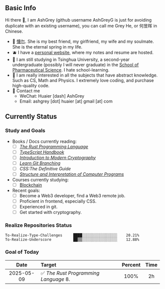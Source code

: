 ## Basic Info

Hi there 🥝, I am AshGrey (github username AshGreyG is just for avoiding 
duplicate with an existing username), you can call me Grey He, or 何昱晖 in Chinese.
+ 🍊 [懐尓](https://github.com/huaier007). She is my best friend, my girlfriend, 
  my wife and my soulmate. She is the eternal spring in my life.
+ 🫐 I have a [personal website](https://www.huaier-ashgrey.top), where my notes 
  and resume are hosted.
+ 🌽 I am still studying in Tsinghua University, a second-year undergraduate 
  (possibly I will never graduate) in the 
  [School of Pharmaceutical Science](https://www.sps.tsinghua.edu.cn/spsen/). 
  I hate school-learning.
+ 🥦 I am really interested in all the subjects that have abstract knowledge. Such 
  as CS, Math and Physics. I extremely love coding, and purchase high-quality code.
+ 🥑 Contact me
  + WeChat: Huaier [dash] AshGrey
  + Email: ashgrey [dot] huaier [at] gmail [at] com

## Currently Status

### Study and Goals

+ Books / Docs currently reading:
  + [ ] [*The Rust Programming Language*](https://docs.rust-lang.org)
  + [ ] [*TypeScript Handbook*](https://typescriptlang.org/docs/handbook)
  + [ ] [*Introduction to Modern Cryptography*](https://eclass.uniwa.gr/modules/document/file.php/CSCYB105/Reading%20Material/%5BJonathan_Katz%2C_Yehuda_Lindell%5D_Introduction_to_Mo%282nd%29.pdf)
  + [ ] [*Learn Git Branching*](https://learngitbranching.js.org/?NODEMO)
  + [ ] *CSS:The Definitive Guide*
  + [ ] [*Structure and Interpretation of Computer Programs*](https://mitp-content-server.mit.edu/books/content/sectbyfn/books_pres_0/6515/sicp.zip/index.html)
+ Courses currently studying:
  + [ ] [Blockchain](http://zhenxiao.com/album/juicebox/web/?s=2018_blockchain)
+ Recent goals:
  + [ ] Become a Web3 developer, find a Web3 remote job.
  + [ ] Proficient in frontend, especially CSS.
  + [ ] Experienced in git.
  + [ ] Get started with cryptography.

### Realize Repositories Status

<!-- Begin Realize Status -->
``` plaintext
To-Realize-Type-Challenges     ████░░░░░░░░░░░░░░░░    20.21%
To-Realize-Underscore          ██▒▒░░░░░░░░░░░░░░░░    12.88%
```
<!-- End Realize Status -->

### Goal of Today

<!-- Begin Goal of Today -->
|    Date    | Target                                               | Percent |  Time   |
| :--------: | :--------------------------------------------------- | :-----: | :-----: |
| 2025-05-09 | ✅ *The Rust Programming Language* 8.                 |  100%   |   2h    |
